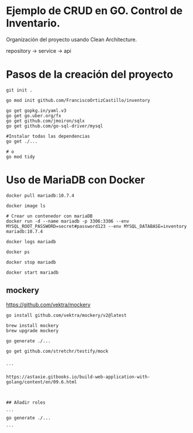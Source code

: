 
# Ejemplo de CRUD en GO. Control de Inventario.

Organización del proyecto usando Clean Architecture.

repository -> service -> api

# Pasos de la creación del proyecto

```
git init .

go mod init github.com/FranciscoOrtizCastillo/inventory

go get gopkg.in/yaml.v3
go get go.uber.org/fx
go get github.com/jmoiron/sqlx
go get github.com/go-sql-driver/mysql

#Instalar todas las dependencias
go get ./...   

# o
go mod tidy

```

# Uso de MariaDB con Docker

```
docker pull mariadb:10.7.4

docker image ls

# Crear un contenedor con mariaDB
docker run -d --name mariadb -p 3306:3306 --env MYSQL_ROOT_PASSWORD=secret#password123 --env MYSQL_DATABASE=inventory mariadb:10.7.4 

docker logs mariadb

docker ps

docker stop mariadb

docker start mariadb
```

## mockery

https://github.com/vektra/mockery

````
go install github.com/vektra/mockery/v2@latest

brew install mockery
brew upgrade mockery

go generate ./...

go get github.com/stretchr/testify/mock


```

https://astaxie.gitbooks.io/build-web-application-with-golang/content/en/09.6.html



## Añadir roles

```
go generate ./...

```